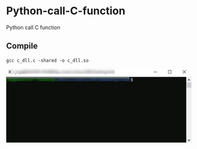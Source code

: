 # Python-call-C-function

Python call C function

## Compile
    gcc c_dll.c -shared -o c_dll.so

<img src="Animation.gif" width="500" height="200" />    